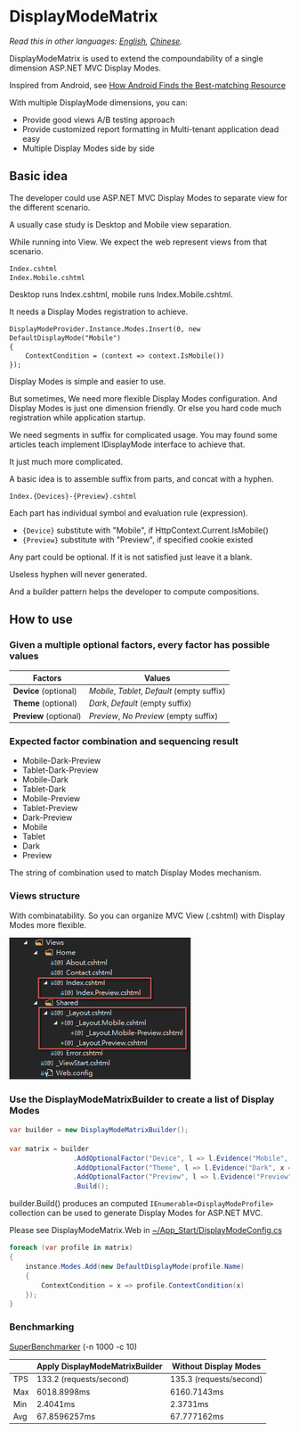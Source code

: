 # DisplayModeMatrix

*Read this in other languages: [English](README.en-us.md), [Chinese](README.md).*

DisplayModeMatrix is used to extend the compoundability of a single dimension ASP.NET MVC Display Modes.

Inspired from Android, see [How Android Finds the Best-matching Resource](https://developer.android.com/guide/topics/resources/providing-resources.html#BestMatch)

With multiple DisplayMode dimensions, you can:

- Provide good views A/B testing approach 
- Provide customized report formatting in Multi-tenant application dead easy
- Multiple Display Modes side by side

## Basic idea

The developer could use ASP.NET MVC Display Modes to separate view for the different scenario.

A usually case study is Desktop and Mobile view separation.

While running into View. We expect the web represent views from that scenario. 

```
Index.cshtml  
Index.Mobile.cshtml  
```

Desktop runs Index.cshtml, mobile runs Index.Mobile.cshtml.

It needs a Display Modes registration to achieve.

```
DisplayModeProvider.Instance.Modes.Insert(0, new DefaultDisplayMode("Mobile")
{
    ContextCondition = (context => context.IsMobile())    
});
```

Display Modes is simple and easier to use.

But sometimes, We need more flexible Display Modes configuration. And Display Modes is just one dimension friendly. Or else you hard code much registration while application startup.

We need segments in suffix for complicated usage. You may found some articles teach implement IDisplayMode interface to achieve that.

It just much more complicated.

A basic idea is to assemble suffix from parts, and concat with a hyphen.

```
Index.{Devices}-{Preview}.cshtml
```

Each part has individual symbol and evaluation rule (expression).

- `{Device}` substitute with "Mobile", if HttpContext.Current.IsMobile()  
- `{Preview}` substitute with "Preview", if specified cookie existed  

Any part could be optional. If it is not satisfied just leave it a blank.

Useless hyphen will never generated.

And a builder pattern helps the developer to compute compositions.

## How to use

### Given a multiple optional factors, every factor has possible values

|         Factors         |                       Values                      |
|-------------------------|---------------------------------------------------|
| **Device** (optional)   | *Mobile*, *Tablet*, *Default* (empty suffix)      |
| **Theme** (optional)    | *Dark*, *Default* (empty suffix)                  |
| **Preview** (optional)  | *Preview*, *No Preview* (empty suffix)            |

### Expected factor combination and sequencing result

- Mobile-Dark-Preview
- Tablet-Dark-Preview
- Mobile-Dark
- Tablet-Dark
- Mobile-Preview
- Tablet-Preview
- Dark-Preview
- Mobile
- Tablet
- Dark
- Preview

The string of combination used to match Display Modes mechanism.

### Views structure

With combinatability. So you can organize MVC View (.cshtml) with Display Modes more flexible.

![Views structure](screenshot/views-structure.png)

### Use the DisplayModeMatrixBuilder to create a list of Display Modes

```csharp
var builder = new DisplayModeMatrixBuilder();

var matrix = builder
                .AddOptionalFactor("Device", l => l.Evidence("Mobile", x => IsMobile(x)).Evidence("Tablet", x => IsTablet(x)))
                .AddOptionalFactor("Theme", l => l.Evidence("Dark", x => CurrentTheme(x) == "dark"))
                .AddOptionalFactor("Preview", l => l.Evidence("Preview", x => IsPreview(x)))
                .Build();
```

builder.Build() produces an computed `IEnumerable<DisplayModeProfile>` collection can be used to generate Display Modes for ASP.NET MVC. 

Please see DisplayModeMatrix.Web in [~/App_Start/DisplayModeConfig.cs](DisplayModeMatrix.Web/App_Start/DisplayModeConfig.cs)

```csharp
foreach (var profile in matrix)
{
    instance.Modes.Add(new DefaultDisplayMode(profile.Name)
    {
        ContextCondition = x => profile.ContextCondition(x)
    });
}
```

### Benchmarking

[SuperBenchmarker](https://github.com/aliostad/SuperBenchmarker) (-n 1000 -c 10)

|                     | Apply DisplayModeMatrixBuilder |     Without Display Modes     |
|---------------------|--------------------------------|-------------------------------|
| TPS                 | 133.2 (requests/second)        | 135.3 (requests/second)       |
| Max                 | 6018.8998ms                    | 6160.7143ms                   |
| Min                 | 2.4041ms                       | 2.3731ms                      |
| Avg                 | 67.8596257ms                   | 67.777162ms                   |
